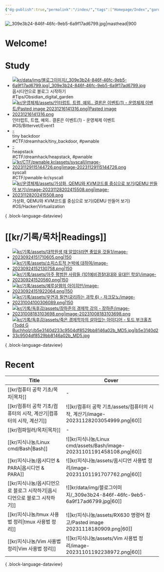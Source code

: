 ```yaml
---
{"dg-publish":true,"permalink":"/index/","tags":["Homepage/Index","gardenEntry","gardenEntry"],"dgShowBacklinks":"false","dgShowLocalGraph":"false","dgShowFileTree":"false","dgShowToc":"false"}
---
```



![_309e3b24-846f-46fc-9eb5-6a9f17ad6799.jpg|masthead|900](/img/user/kr/data/img/%EB%B8%94%EB%A1%9C%EA%B7%B8%EC%9D%B4%EB%AF%B8%EC%A7%80/_309e3b24-846f-46fc-9eb5-6a9f17ad6799.jpg)
#  Welcome!

# Study
<div class="study-covers">

- [![kr/data/img/블로그이미지/_309e3b24-846f-46fc-9eb5-6a9f17ad6799.jpg|_309e3b24-846f-46fc-9eb5-6a9f17ad6799.jpg](/img/user/kr/data/img/%EB%B8%94%EB%A1%9C%EA%B7%B8%EC%9D%B4%EB%AF%B8%EC%A7%80/_309e3b24-846f-46fc-9eb5-6a9f17ad6799.jpg)](</kr/지식나눔/옵시디언으로 블로그 시작하기>)<div class=content-name>옵시디언으로 블로그 시작하기</div><div class=content-tags>#Tips/Obsidian_digital_garden</div>
- [![kr/운영체제/assets/인터럽트, 트랩, 예외.. 결론은 이벤트(1) - 운영체제 이벤트/Pasted image 20231216141316.png|Pasted image 20231216141316.png](/img/user/kr/%EC%9A%B4%EC%98%81%EC%B2%B4%EC%A0%9C/assets/%EC%9D%B8%ED%84%B0%EB%9F%BD%ED%8A%B8,%20%ED%8A%B8%EB%9E%A9,%20%EC%98%88%EC%99%B8..%20%EA%B2%B0%EB%A1%A0%EC%9D%80%20%EC%9D%B4%EB%B2%A4%ED%8A%B8(1)%20-%20%EC%9A%B4%EC%98%81%EC%B2%B4%EC%A0%9C%20%EC%9D%B4%EB%B2%A4%ED%8A%B8/Pasted%20image%2020231216141316.png)](</kr/운영체제/인터럽트, 트랩, 예외.. 결론은 이벤트(1) - 운영체제 이벤트>)<div class=content-name>인터럽트, 트랩, 예외.. 결론은 이벤트(1) - 운영체제 이벤트</div><div class=content-tags>#OS/Bittervet/Event1</div>
- [\-](</kr/CTF/dreamhack/tiny backdoor>)<div class=content-name>tiny backdoor</div><div class=content-tags>#CTF/dreamhack/tiny_backdoor, #pwnable</div>
- [\-](</kr/CTF/dreamhack/heapstack>)<div class=content-name>heapstack</div><div class=content-tags>#CTF/dreamhack/heapstack, #pwnable</div>
- [![kr/CTF/pwnable.kr/assets/syscall/image-20231129115144726.png|image-20231129115144726.png](/img/user/kr/CTF/pwnable.kr/assets/syscall/image-20231129115144726.png)](</kr/CTF/pwnable.kr/syscall>)<div class=content-name>syscall</div><div class=content-tags>#CTF/pwnable-kr/syscall</div>
- [![kr/운영체제/assets/가상화, QEMU와 KVM코드를 중심으로 보기(QEMU 만들어 보기)/image-20231128202415508.png|image-20231128202415508.png](/img/user/kr/%EC%9A%B4%EC%98%81%EC%B2%B4%EC%A0%9C/assets/%EA%B0%80%EC%83%81%ED%99%94,%20QEMU%EC%99%80%20KVM%EC%BD%94%EB%93%9C%EB%A5%BC%20%EC%A4%91%EC%8B%AC%EC%9C%BC%EB%A1%9C%20%EB%B3%B4%EA%B8%B0(QEMU%20%EB%A7%8C%EB%93%A4%EC%96%B4%20%EB%B3%B4%EA%B8%B0)/image-20231128202415508.png)](</kr/운영체제/가상화, QEMU와 KVM코드를 중심으로 보기(QEMU 만들어 보기)>)<div class=content-name>가상화, QEMU와 KVM코드를 중심으로 보기(QEMU 만들어 보기)</div><div class=content-tags>#OS/Hacker/Virtualization</div>

{ .block-language-dataview}
</div>


# [[kr/기록/목차\|Readings]] 
<div class="book-covers">

- [![kr/기록/assets/대학원생 때 알았더라면 좋았을 것들1/image-20230924151710605.png|150](/img/user/kr/%EA%B8%B0%EB%A1%9D/assets/%EB%8C%80%ED%95%99%EC%9B%90%EC%83%9D%20%EB%95%8C%20%EC%95%8C%EC%95%98%EB%8D%94%EB%9D%BC%EB%A9%B4%20%EC%A2%8B%EC%95%98%EC%9D%84%20%EA%B2%83%EB%93%A41/image-20230924151710605.png)](<kr/기록/대학원/대학원생 때 알았더라면 좋았을 것들/대학원생 때 알았더라면 좋았을 것들1>)
- [![kr/기록/assets/소피스트적 논박에 대하여/image-20230924152130758.png|150](/img/user/kr/%EA%B8%B0%EB%A1%9D/assets/%EC%86%8C%ED%94%BC%EC%8A%A4%ED%8A%B8%EC%A0%81%20%EB%85%BC%EB%B0%95%EC%97%90%20%EB%8C%80%ED%95%98%EC%97%AC/image-20230924152130758.png)](<kr/기록/독후감/소피스트적 논박에 대하여>)
- [![kr/기록/assets/아주 평범한 사람들 (101예비경찰대대와 유대인 학살)/image-202309241520560.png|150](/img/user/kr/%EA%B8%B0%EB%A1%9D/assets/%EC%95%84%EC%A3%BC%20%ED%8F%89%EB%B2%94%ED%95%9C%20%EC%82%AC%EB%9E%8C%EB%93%A4%20(101%EC%98%88%EB%B9%84%EA%B2%BD%EC%B0%B0%EB%8C%80%EB%8C%80%EC%99%80%20%EC%9C%A0%EB%8C%80%EC%9D%B8%20%ED%95%99%EC%82%B4)/image-202309241520560.png)](<kr/기록/독후감/아주 평범한 사람들 (101예비경찰대대와 유대인 학살)>)
- [![kr/기록/assets/예루살렘의 아이히만/image-20230924151922064.png|150](/img/user/kr/%EA%B8%B0%EB%A1%9D/assets/%EC%98%88%EB%A3%A8%EC%82%B4%EB%A0%98%EC%9D%98%20%EC%95%84%EC%9D%B4%ED%9E%88%EB%A7%8C/image-20230924151922064.png)](<kr/기록/독후감/예루살렘의 아이히만>)
- [![kr/기록/assets/우연과 필연(궁리하는 과학 6) - 자크모노/image-20231004100306089.png|150](/img/user/kr/%EA%B8%B0%EB%A1%9D/assets/%EC%9A%B0%EC%97%B0%EA%B3%BC%20%ED%95%84%EC%97%B0(%EA%B6%81%EB%A6%AC%ED%95%98%EB%8A%94%20%EA%B3%BC%ED%95%99%206)%20-%20%EC%9E%90%ED%81%AC%EB%AA%A8%EB%85%B8/image-20231004100306089.png)](<kr/기록/독후감/우연과 필연(궁리하는 과학 6) - 자크모노>)
- [![kr/기록/독후감/assets/장하준의 경제학 강의 - 장하준/image-20231008183103698.png|image-20231008183103698.png](/img/user/kr/%EA%B8%B0%EB%A1%9D/%EB%8F%85%ED%9B%84%EA%B0%90/assets/%EC%9E%A5%ED%95%98%EC%A4%80%EC%9D%98%20%EA%B2%BD%EC%A0%9C%ED%95%99%20%EA%B0%95%EC%9D%98%20-%20%EC%9E%A5%ED%95%98%EC%A4%80/image-20231008183103698.png)](<kr/기록/독후감/장하준의 경제학 강의 - 장하준>)
- [![kr/기록/독후감/assets/죽은 경제학자의 살아있는 아이디어 - 토드 부크홀츠 (Todd G Buchholz)/b5e3140d233c9504df8529bb8146a02b_MD5.jpg|b5e3140d233c9504df8529bb8146a02b_MD5.jpg](/img/user/kr/%EA%B8%B0%EB%A1%9D/%EB%8F%85%ED%9B%84%EA%B0%90/assets/%EC%A3%BD%EC%9D%80%20%EA%B2%BD%EC%A0%9C%ED%95%99%EC%9E%90%EC%9D%98%20%EC%82%B4%EC%95%84%EC%9E%88%EB%8A%94%20%EC%95%84%EC%9D%B4%EB%94%94%EC%96%B4%20-%20%ED%86%A0%EB%93%9C%20%EB%B6%80%ED%81%AC%ED%99%80%EC%B8%A0%20(Todd%20G%20Buchholz)/b5e3140d233c9504df8529bb8146a02b_MD5.jpg)](<kr/기록/독후감/죽은 경제학자의 살아있는 아이디어 - 토드 부크홀츠 (Todd G Buchholz)>)

{ .block-language-dataview}
</div>


# Recent
| Title                                           | Cover                                                                 |
| ----------------------------------------------- | --------------------------------------------------------------------- |
| [[kr/컴퓨터 공학 기초/목차\|목차]]                      | \-                                                                    |
| [[kr/컴퓨터 공학 기초/컴퓨터의 시작, 계산기\|컴퓨터의 시작, 계산기]]  | ![[kr/컴퓨터 공학 기초/assets/컴퓨터의 시작, 계산기/image-20231128203054999.png\|60]] |
| [[kr/컴파일러/목차\|목차]]                           | \-                                                                    |
| [[kr/지식나눔/Linux cmd/Bash\|Bash]]             | ![[kr/지식나눔/Linux cmd/assets/Bash/image-20231101191458108.png\|60]]    |
| [[kr/지식나눔/옵시디언 & PARA\|옵시디언 & PARA]]         | ![[kr/지식나눔/assets/옴시디언 사용법 정리/image-20231101191707762.png\|60]]       |
| [[kr/지식나눔/옵시디언으로 블로그 시작하기\|옵시디언으로 블로그 시작하기]] | ![[kr/data/img/블로그이미지/_309e3b24-846f-46fc-9eb5-6a9f17ad6799.jpg\|60]] |
| [[kr/지식나눔/tmux 사용법 정리\|tmux 사용법 정리]]         | ![[kr/지식나눔/assets/RX630 명령어 참고/Pasted image 20231118180909.png\|60]]  |
| [[kr/지식나눔/Vim 사용법 정리\|Vim 사용법 정리]]           | ![[kr/지식나눔/assets/Vim 사용법 정리/image-20231101192238972.png\|60]]        |

{ .block-language-dataview}





